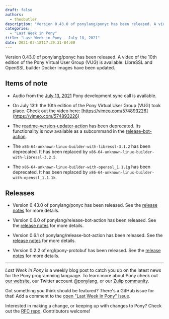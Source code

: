 ```yaml
---
draft: false
authors:
  - theobutler
description: "Version 0.43.0 of ponylang/ponyc has been released. A video of the 10th edition of the Pony Virtual User Group (VUG) is available. LibreSSL and OpenSSL builder Docker images have been updated."
categories:
  - "Last Week in Pony"
title: "Last Week in Pony - July 18, 2021"
date: 2021-07-18T17:39:31-04:00
---
```


Version 0.43.0 of ponylang/ponyc has been released. A video of the 10th edition of the Pony Virtual User Group (VUG) is available. LibreSSL and OpenSSL builder Docker images have been updated.

<!-- more -->

## Items of note

- Audio from the [July 13, 2021](https://vimeo.com/916366265) Pony development sync call is available.

- On July 13th the 10th edition of the Pony Virtual User Group (VUG) took place. Check out the video here: [https://vimeo.com/574893226](https://vimeo.com/574893226)

- The [readme-version-updater-action](https://github.com/ponylang/readme-version-updater-action) has been deprecated. Its functionality is now available as a subcommand in the [release-bot-action](https://github.com/ponylang/release-bot-action).

- The `x86-64-unknown-linux-builder-with-libressl-3.1.2` has been deprecated. It has been replaced by `x86-64-unknown-linux-builder-with-libressl-3.2.5`.

- The `x86-64-unknown-linux-builder-with-openssl_1.1.1g` has been deprecated. It has been replaced by `x86-64-unknown-linux-builder-with-openssl_1.1.1k`.

## Releases

- Version 0.43.0 of ponylang/ponyc has been released.
See the [release notes](https://github.com/ponylang/ponyc/releases/tag/0.43.0) for more details.

- Version 0.6.0 of ponylang/release-bot-action has been released.
See the [release notes](https://github.com/ponylang/release-bot-action/releases/tag/0.6.0) for more details.

- Version 0.6.1 of ponylang/release-bot-action has been released.
See the [release notes](https://github.com/ponylang/release-bot-action/releases/tag/0.6.1) for more details.

- Version 0.2.2 of ergl/pony-protobuf has been released.
See the [release notes](https://github.com/ergl/pony-protobuf/releases/tag/0.2.2) for more details.

---

_Last Week In Pony_ is a weekly blog post to catch you up on the latest news for the Pony programming language. To learn more about Pony check out [our website](https://ponylang.io), our Twitter account [@ponylang](https://twitter.com/ponylang), or our [Zulip community](https://ponylang.zulipchat.com).

Got something you think should be featured? There's a GitHub issue for that! Add a comment to the [open "Last Week in Pony" issue](https://github.com/ponylang/ponylang.github.io/issues?q=is%3Aissue+is%3Aopen+label%3Alast-week-in-pony).

Interested in making a change, or keeping up with changes to Pony? Check out the [RFC repo](https://github.com/ponylang/rfcs). Contributors welcome!
